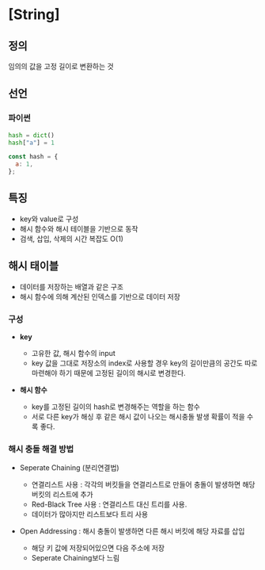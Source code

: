 #  [String]

## 정의

임의의 값을 고정 길이로 변환하는 것

## 선언

### 파이썬

```python
hash = dict()
hash["a"] = 1
```

```javascript
const hash = {
  a: 1,
};
```

## 특징

- key와 value로 구성
- 해시 함수와 해시 테이블을 기반으로 동작
- 검색, 삽입, 삭제의 시간 복잡도 O(1)

## 해시 태이블

- 데이터를 저장하는 배열과 같은 구조
- 해시 함수에 의해 계산된 인덱스를 기반으로 데이터 저장

### 구성

- **key**

  - 고유한 값, 해시 함수의 input
  - key 값을 그대로 저장소의 index로 사용할 경우 key의 길이만큼의 공간도 따로 마련해야 하기 때문에 고정된 길이의 해시로 변경한다.

- **해시 함수**
  - key를 고정된 길이의 hash로 변경해주는 역할을 하는 함수
  - 서로 다른 key가 해싱 후 같은 해시 값이 나오는 해시충돌 발생 확률이 적을 수록 좋다.

### 해시 충돌 해결 방법

- Seperate Chaining (분리연결법)

  - 연결리스트 사용 : 각각의 버킷들을 연결리스트로 만들어 충돌이 발생하면 해당 버킷의 리스트에 추가
  - Red-Black Tree 사용 : 연결리스트 대신 트리를 사용.
  - 데이터가 많아지만 리스트보다 트리 사용

- Open Addressing : 해시 충돌이 발생하면 다른 해시 버킷에 해당 자료를 삽입
  - 해당 키 값에 저장되어있으면 다음 주소에 저장
  - Seperate Chaining보다 느림
